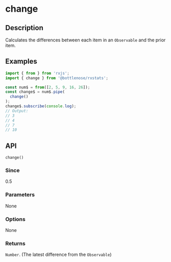 # change

## Description

Calculates the differences between each item in an `Observable` and the prior item.

## Examples

```javascript
import { from } from 'rxjs';
import { change } from '@bottlenose/rxstats';

const num$ = from([2, 5, 9, 16, 26]);
const change$ = num$.pipe(
  change()
);
change$.subscribe(console.log);
// Output:
// 3
// 4
// 7
// 10
```

## API

```text
change()
```

### Since

0.5

### Parameters

None

### Options

None

### Returns

`Number`. \(The latest difference from the `Observable`\)

